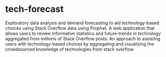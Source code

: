 # tech-forecast

Exploratory data analysis and demand forecasting to aid technology-based choices using Stack Overflow data using Prophet.
A web application that allows users to review informative statistics and future-trends in technology aggregated from millions of Stack Overflow posts. An approach to assisting users with technology-based choices by aggregating and visualizing the crowdsourced knowledge of technologies from stack overflow.
